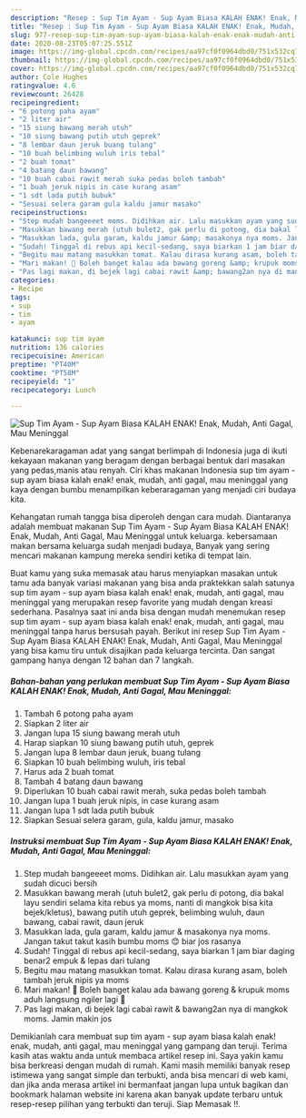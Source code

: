 ```yaml
---
description: "Resep : Sup Tim Ayam - Sup Ayam Biasa KALAH ENAK! Enak, Mudah, Anti Gagal, Mau Meninggal Terbukti"
title: "Resep : Sup Tim Ayam - Sup Ayam Biasa KALAH ENAK! Enak, Mudah, Anti Gagal, Mau Meninggal Terbukti"
slug: 977-resep-sup-tim-ayam-sup-ayam-biasa-kalah-enak-enak-mudah-anti-gagal-mau-meninggal-terbukti
date: 2020-08-23T05:07:25.551Z
image: https://img-global.cpcdn.com/recipes/aa97cf0f0964dbd0/751x532cq70/sup-tim-ayam-sup-ayam-biasa-kalah-enak-enak-mudah-anti-gagal-mau-meninggal-foto-resep-utama.jpg
thumbnail: https://img-global.cpcdn.com/recipes/aa97cf0f0964dbd0/751x532cq70/sup-tim-ayam-sup-ayam-biasa-kalah-enak-enak-mudah-anti-gagal-mau-meninggal-foto-resep-utama.jpg
cover: https://img-global.cpcdn.com/recipes/aa97cf0f0964dbd0/751x532cq70/sup-tim-ayam-sup-ayam-biasa-kalah-enak-enak-mudah-anti-gagal-mau-meninggal-foto-resep-utama.jpg
author: Cole Hughes
ratingvalue: 4.6
reviewcount: 26428
recipeingredient:
- "6 potong paha ayam"
- "2 liter air"
- "15 siung bawang merah utuh"
- "10 siung bawang putih utuh geprek"
- "8 lembar daun jeruk buang tulang"
- "10 buah belimbing wuluh iris tebal"
- "2 buah tomat"
- "4 batang daun bawang"
- "10 buah cabai rawit merah suka pedas boleh tambah"
- "1 buah jeruk nipis in case kurang asam"
- "1 sdt lada putih bubuk"
- "Sesuai selera garam gula kaldu jamur masako"
recipeinstructions:
- "Step mudah bangeeeet moms. Didihkan air. Lalu masukkan ayam yang sudah dicuci bersih"
- "Masukkan bawang merah (utuh bulet2, gak perlu di potong, dia bakal layu sendiri selama kita rebus ya moms, nanti di mangkok bisa kita bejek/kletus), bawang putih utuh geprek, belimbing wuluh, daun bawang, cabai rawit, daun jeruk"
- "Masukkan lada, gula garam, kaldu jamur &amp; masakonya nya moms. Jangan takut takut kasih bumbu moms 😊 biar jos rasanya"
- "Sudah! Tinggal di rebus api kecil-sedang, saya biarkan 1 jam biar daging benar2 empuk &amp; lepas dari tulang"
- "Begitu mau matang masukkan tomat. Kalau dirasa kurang asam, boleh tambah jeruk nipis ya moms"
- "Mari makan! 🤗 Boleh banget kalau ada bawang goreng &amp; krupuk moms aduh langsung ngiler lagi 🤪"
- "Pas lagi makan, di bejek lagi cabai rawit &amp; bawang2an nya di mangkok moms. Jamin makin jos"
categories:
- Recipe
tags:
- sup
- tim
- ayam

katakunci: sup tim ayam 
nutrition: 136 calories
recipecuisine: American
preptime: "PT40M"
cooktime: "PT58M"
recipeyield: "1"
recipecategory: Lunch

---
```



![Sup Tim Ayam - Sup Ayam Biasa KALAH ENAK! Enak, Mudah, Anti Gagal, Mau Meninggal](https://img-global.cpcdn.com/recipes/aa97cf0f0964dbd0/751x532cq70/sup-tim-ayam-sup-ayam-biasa-kalah-enak-enak-mudah-anti-gagal-mau-meninggal-foto-resep-utama.jpg)

Kebenarekaragaman adat yang sangat berlimpah di Indonesia juga di ikuti kekayaan makanan yang beragam dengan berbagai bentuk dari masakan yang pedas,manis atau renyah. Ciri khas makanan Indonesia sup tim ayam - sup ayam biasa kalah enak! enak, mudah, anti gagal, mau meninggal yang kaya dengan bumbu menampilkan keberaragaman yang menjadi ciri budaya kita.




Kehangatan rumah tangga bisa diperoleh dengan cara mudah. Diantaranya adalah membuat makanan Sup Tim Ayam - Sup Ayam Biasa KALAH ENAK! Enak, Mudah, Anti Gagal, Mau Meninggal untuk keluarga. kebersamaan makan bersama keluarga sudah menjadi budaya, Banyak yang sering mencari makanan kampung mereka sendiri ketika di tempat lain.

Buat kamu yang suka memasak atau harus menyiapkan masakan untuk tamu ada banyak variasi makanan yang bisa anda praktekkan salah satunya sup tim ayam - sup ayam biasa kalah enak! enak, mudah, anti gagal, mau meninggal yang merupakan resep favorite yang mudah dengan kreasi sederhana. Pasalnya saat ini anda bisa dengan mudah menemukan resep sup tim ayam - sup ayam biasa kalah enak! enak, mudah, anti gagal, mau meninggal tanpa harus bersusah payah.
Berikut ini resep Sup Tim Ayam - Sup Ayam Biasa KALAH ENAK! Enak, Mudah, Anti Gagal, Mau Meninggal yang bisa kamu tiru untuk disajikan pada keluarga tercinta. Dan sangat gampang hanya dengan 12 bahan dan 7 langkah.


<!--inarticleads1-->

##### Bahan-bahan yang perlukan membuat Sup Tim Ayam - Sup Ayam Biasa KALAH ENAK! Enak, Mudah, Anti Gagal, Mau Meninggal:

1. Tambah 6 potong paha ayam
1. Siapkan 2 liter air
1. Jangan lupa 15 siung bawang merah utuh
1. Harap siapkan 10 siung bawang putih utuh, geprek
1. Jangan lupa 8 lembar daun jeruk, buang tulang
1. Siapkan 10 buah belimbing wuluh, iris tebal
1. Harus ada 2 buah tomat
1. Tambah 4 batang daun bawang
1. Diperlukan 10 buah cabai rawit merah, suka pedas boleh tambah
1. Jangan lupa 1 buah jeruk nipis, in case kurang asam
1. Jangan lupa 1 sdt lada putih bubuk
1. Siapkan Sesuai selera garam, gula, kaldu jamur, masako




<!--inarticleads2-->

##### Instruksi membuat  Sup Tim Ayam - Sup Ayam Biasa KALAH ENAK! Enak, Mudah, Anti Gagal, Mau Meninggal:

1. Step mudah bangeeeet moms. Didihkan air. Lalu masukkan ayam yang sudah dicuci bersih
1. Masukkan bawang merah (utuh bulet2, gak perlu di potong, dia bakal layu sendiri selama kita rebus ya moms, nanti di mangkok bisa kita bejek/kletus), bawang putih utuh geprek, belimbing wuluh, daun bawang, cabai rawit, daun jeruk
1. Masukkan lada, gula garam, kaldu jamur &amp; masakonya nya moms. Jangan takut takut kasih bumbu moms 😊 biar jos rasanya
1. Sudah! Tinggal di rebus api kecil-sedang, saya biarkan 1 jam biar daging benar2 empuk &amp; lepas dari tulang
1. Begitu mau matang masukkan tomat. Kalau dirasa kurang asam, boleh tambah jeruk nipis ya moms
1. Mari makan! 🤗 Boleh banget kalau ada bawang goreng &amp; krupuk moms aduh langsung ngiler lagi 🤪
1. Pas lagi makan, di bejek lagi cabai rawit &amp; bawang2an nya di mangkok moms. Jamin makin jos




Demikianlah cara membuat sup tim ayam - sup ayam biasa kalah enak! enak, mudah, anti gagal, mau meninggal yang gampang dan teruji. Terima kasih atas waktu anda untuk membaca artikel resep ini. Saya yakin kamu bisa berkreasi dengan mudah di rumah. Kami masih memiliki banyak resep istimewa yang sangat simple dan terbukti, anda bisa mencari di web kami, dan jika anda merasa artikel ini bermanfaat jangan lupa untuk bagikan dan bookmark halaman website ini karena akan banyak update terbaru untuk resep-resep pilihan yang terbukti dan teruji. Siap Memasak !!. 
